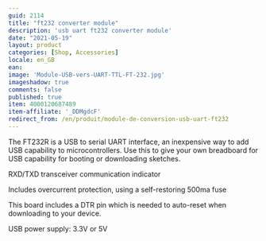```yaml
---
guid: 2114
title: "ft232 converter module"
description: 'usb uart ft232 converter module'
date: "2021-05-19"
layout: product
categories: [Shop, Accessories]
locale: en_GB
ean:
image: 'Module-USB-vers-UART-TTL-FT-232.jpg'
imageshadow: true
comments: false
published: true
item: 4000120687489
item-affiliate: '_DDMgdcF'
redirect_from: /en/produit/module-de-conversion-usb-uart-ft232
---
```


The FT232R is a USB to serial UART interface, an inexpensive way to add USB capability to microcontrollers. Use this to give your own breadboard for USB capability for booting or downloading sketches.

RXD/TXD transceiver communication indicator

Includes overcurrent protection, using a self-restoring 500ma fuse

This board includes a DTR pin which is needed to auto-reset when downloading to your device.

USB power supply: 3.3V or 5V
